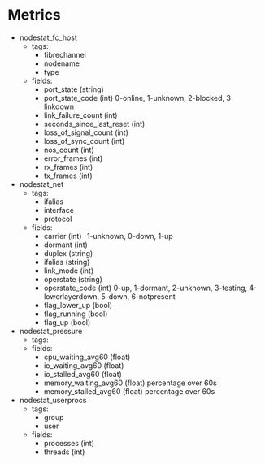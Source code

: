 # Metrics

- nodestat_fc_host
  - tags:
    - fibrechannel
    - nodename
	- type
  - fields:
    - port_state (string)
    - port_state_code (int) 0-online, 1-unknown, 2-blocked, 3-linkdown
	- link_failure_count (int)
	- seconds_since_last_reset (int)
	- loss_of_signal_count (int)
	- loss_of_sync_count (int)
	- nos_count (int)
    - error_frames (int)
    - rx_frames (int)
    - tx_frames (int)
- nodestat_net
  - tags:
    - ifalias
	- interface
	- protocol
  - fields:
    - carrier (int) -1-unknown, 0-down, 1-up
    - dormant (int)
    - duplex (string)
    - ifalias (string)
    - link_mode (int)
    - operstate (string)
    - operstate_code (int) 0-up, 1-dormant, 2-unknown, 3-testing, 4-lowerlayerdown, 5-down, 6-notpresent
    - flag_lower_up (bool)
    - flag_running (bool)
    - flag_up (bool)
- nodestat_pressure
  - tags:
  - fields:
	- cpu_waiting_avg60 (float)
	- io_waiting_avg60 (float)
	- io_stalled_avg60 (float)
	- memory_waiting_avg60 (float) percentage over 60s
	- memory_stalled_avg60 (float) percentage over 60s
- nodestat_userprocs
  - tags:
    - group
	- user
  - fields:
    - processes (int)
	- threads (int)
